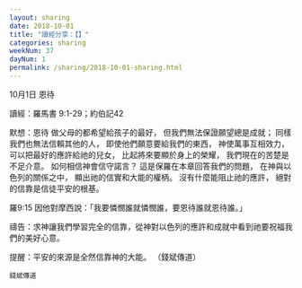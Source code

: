 ```yaml
---
layout: sharing
date: 2018-10-01
title: "讀經分享：【】"
categories: sharing
weekNum: 37
dayNum: 1
permalink: /sharing/2018-10-01-sharing.html
---
```

10月1日 恩待

讀經：羅馬書 9:1-29；約伯記42

默想：恩待
做父母的都希望給孩子的最好，
但我們無法保證願望總是成就；
同樣我們也無法信賴其他的人，
即使他們願意要給我們的東西，
神使萬事互相效力，
可以把最好的應許給祂的兒女，
比起將來要顯於身上的榮耀，
我們現在的苦楚是不足介意。
如何相信神會信守諾言？
這是保羅在本章回答我們的問題，
在神與以色列的關係之中，
顯出祂的信實和大能的權柄。
沒有什麼能阻止祂的應許，
絕對的信靠是信徒平安的根基。

羅9:15 因他對摩西說：「我要憐憫誰就憐憫誰，要恩待誰就恩待誰。」

禱告：求神讓我們學習完全的信靠，從神對以色列的應許和成就中看到祂要祝福我們的美好心意。

提醒：平安的來源是全然信靠神的大能。
（錢斌傳道）

`錢斌傳道`
